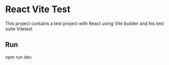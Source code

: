 # React Vite Test
This project contains a test project with React using Vite builder and his test suite Vitetest

## Run
npm run dev